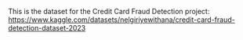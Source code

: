 This is the dataset for the Credit Card Fraud Detection project: https://www.kaggle.com/datasets/nelgiriyewithana/credit-card-fraud-detection-dataset-2023
